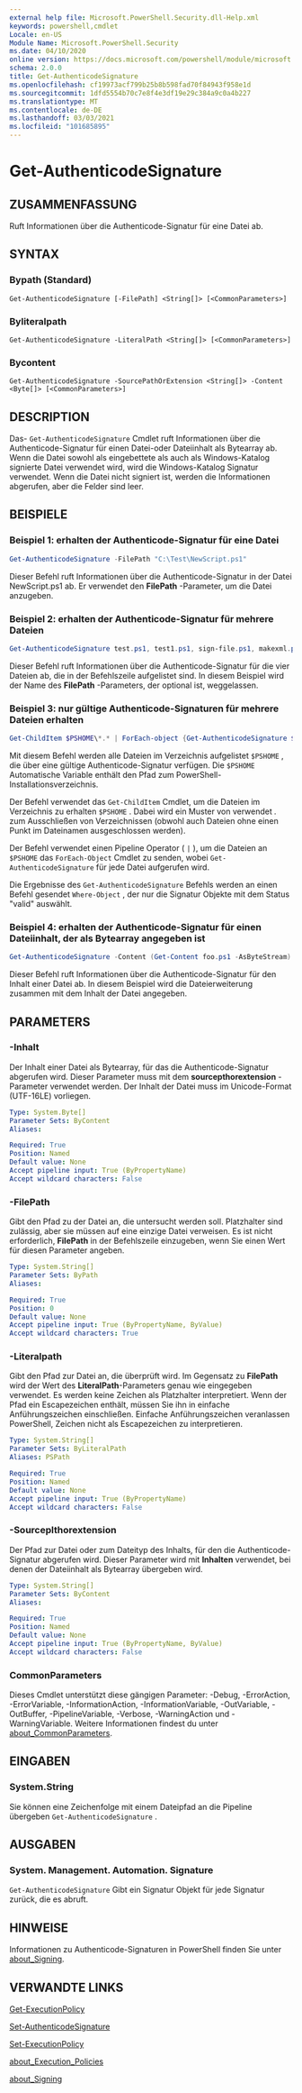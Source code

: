 ```yaml
---
external help file: Microsoft.PowerShell.Security.dll-Help.xml
keywords: powershell,cmdlet
Locale: en-US
Module Name: Microsoft.PowerShell.Security
ms.date: 04/10/2020
online version: https://docs.microsoft.com/powershell/module/microsoft.powershell.security/get-authenticodesignature?view=powershell-5.1&WT.mc_id=ps-gethelp
schema: 2.0.0
title: Get-AuthenticodeSignature
ms.openlocfilehash: cf19973acf799b25b8b598fad70f84943f958e1d
ms.sourcegitcommit: 1dfd5554b70c7e8f4e3df19e29c384a9c0a4b227
ms.translationtype: MT
ms.contentlocale: de-DE
ms.lasthandoff: 03/03/2021
ms.locfileid: "101685895"
---
```

# Get-AuthenticodeSignature

## ZUSAMMENFASSUNG
Ruft Informationen über die Authenticode-Signatur für eine Datei ab.

## SYNTAX

### Bypath (Standard)

```
Get-AuthenticodeSignature [-FilePath] <String[]> [<CommonParameters>]
```

### Byliteralpath

```
Get-AuthenticodeSignature -LiteralPath <String[]> [<CommonParameters>]
```

### Bycontent

```
Get-AuthenticodeSignature -SourcePathOrExtension <String[]> -Content <Byte[]> [<CommonParameters>]
```

## DESCRIPTION

Das- `Get-AuthenticodeSignature` Cmdlet ruft Informationen über die Authenticode-Signatur für einen Datei-oder Dateiinhalt als Bytearray ab.
Wenn die Datei sowohl als eingebettete als auch als Windows-Katalog signierte Datei verwendet wird, wird die Windows-Katalog Signatur verwendet.
Wenn die Datei nicht signiert ist, werden die Informationen abgerufen, aber die Felder sind leer.

## BEISPIELE

### Beispiel 1: erhalten der Authenticode-Signatur für eine Datei

```powershell
Get-AuthenticodeSignature -FilePath "C:\Test\NewScript.ps1"
```

Dieser Befehl ruft Informationen über die Authenticode-Signatur in der Datei NewScript.ps1 ab. Er verwendet den **FilePath** -Parameter, um die Datei anzugeben.

### Beispiel 2: erhalten der Authenticode-Signatur für mehrere Dateien

```powershell
Get-AuthenticodeSignature test.ps1, test1.ps1, sign-file.ps1, makexml.ps1
```

Dieser Befehl ruft Informationen über die Authenticode-Signatur für die vier Dateien ab, die in der Befehlszeile aufgelistet sind. In diesem Beispiel wird der Name des **FilePath** -Parameters, der optional ist, weggelassen.

### Beispiel 3: nur gültige Authenticode-Signaturen für mehrere Dateien erhalten

```powershell
Get-ChildItem $PSHOME\*.* | ForEach-object {Get-AuthenticodeSignature $_} | Where-Object {$_.status -eq "Valid"}
```

Mit diesem Befehl werden alle Dateien im Verzeichnis aufgelistet `$PSHOME` , die über eine gültige Authenticode-Signatur verfügen. Die `$PSHOME` Automatische Variable enthält den Pfad zum PowerShell-Installationsverzeichnis.

Der Befehl verwendet das `Get-ChildItem` Cmdlet, um die Dateien im Verzeichnis zu erhalten `$PSHOME` . Dabei wird ein Muster von verwendet *.* zum Ausschließen von Verzeichnissen (obwohl auch Dateien ohne einen Punkt im Dateinamen ausgeschlossen werden).

Der Befehl verwendet einen Pipeline Operator ( `|` ), um die Dateien an `$PSHOME` das `ForEach-Object` Cmdlet zu senden, wobei `Get-AuthenticodeSignature` für jede Datei aufgerufen wird.

Die Ergebnisse des `Get-AuthenticodeSignature` Befehls werden an einen Befehl gesendet `Where-Object` , der nur die Signatur Objekte mit dem Status "valid" auswählt.

### Beispiel 4: erhalten der Authenticode-Signatur für einen Dateiinhalt, der als Bytearray angegeben ist

```powershell
Get-AuthenticodeSignature -Content (Get-Content foo.ps1 -AsByteStream) -SourcePathorExtension ps1
```

Dieser Befehl ruft Informationen über die Authenticode-Signatur für den Inhalt einer Datei ab. In diesem Beispiel wird die Dateierweiterung zusammen mit dem Inhalt der Datei angegeben.

## PARAMETERS

### -Inhalt

Der Inhalt einer Datei als Bytearray, für das die Authenticode-Signatur abgerufen wird. Dieser Parameter muss mit dem **sourcepthorextension** -Parameter verwendet werden. Der Inhalt der Datei muss im Unicode-Format (UTF-16LE) vorliegen.

```yaml
Type: System.Byte[]
Parameter Sets: ByContent
Aliases:

Required: True
Position: Named
Default value: None
Accept pipeline input: True (ByPropertyName)
Accept wildcard characters: False
```

### -FilePath

Gibt den Pfad zu der Datei an, die untersucht werden soll. Platzhalter sind zulässig, aber sie müssen auf eine einzige Datei verweisen. Es ist nicht erforderlich, **FilePath** in der Befehlszeile einzugeben, wenn Sie einen Wert für diesen Parameter angeben.

```yaml
Type: System.String[]
Parameter Sets: ByPath
Aliases:

Required: True
Position: 0
Default value: None
Accept pipeline input: True (ByPropertyName, ByValue)
Accept wildcard characters: True
```

### -Literalpath

Gibt den Pfad zur Datei an, die überprüft wird. Im Gegensatz zu **FilePath** wird der Wert des **LiteralPath**-Parameters genau wie eingegeben verwendet. Es werden keine Zeichen als Platzhalter interpretiert. Wenn der Pfad ein Escapezeichen enthält, müssen Sie ihn in einfache Anführungszeichen einschließen. Einfache Anführungszeichen veranlassen PowerShell, Zeichen nicht als Escapezeichen zu interpretieren.

```yaml
Type: System.String[]
Parameter Sets: ByLiteralPath
Aliases: PSPath

Required: True
Position: Named
Default value: None
Accept pipeline input: True (ByPropertyName)
Accept wildcard characters: False
```

### -Sourceplthorextension

Der Pfad zur Datei oder zum Dateityp des Inhalts, für den die Authenticode-Signatur abgerufen wird. Dieser Parameter wird mit **Inhalten** verwendet, bei denen der Dateiinhalt als Bytearray übergeben wird.

```yaml
Type: System.String[]
Parameter Sets: ByContent
Aliases:

Required: True
Position: Named
Default value: None
Accept pipeline input: True (ByPropertyName, ByValue)
Accept wildcard characters: False
```

### CommonParameters

Dieses Cmdlet unterstützt diese gängigen Parameter: -Debug, -ErrorAction, -ErrorVariable, -InformationAction, -InformationVariable, -OutVariable, -OutBuffer, -PipelineVariable, -Verbose, -WarningAction und -WarningVariable. Weitere Informationen findest du unter [about_CommonParameters](../Microsoft.PowerShell.Core/About/about_CommonParameters.md).

## EINGABEN

### System.String

Sie können eine Zeichenfolge mit einem Dateipfad an die Pipeline übergeben `Get-AuthenticodeSignature` .

## AUSGABEN

### System. Management. Automation. Signature

`Get-AuthenticodeSignature` Gibt ein Signatur Objekt für jede Signatur zurück, die es abruft.

## HINWEISE

Informationen zu Authenticode-Signaturen in PowerShell finden Sie unter [about_Signing](../Microsoft.PowerShell.Core/About/about_Signing.md).

## VERWANDTE LINKS

[Get-ExecutionPolicy](Get-ExecutionPolicy.md)

[Set-AuthenticodeSignature](Set-AuthenticodeSignature.md)

[Set-ExecutionPolicy](Set-ExecutionPolicy.md)

[about_Execution_Policies](../Microsoft.PowerShell.Core/About/about_Execution_Policies.md)

[about_Signing](../Microsoft.PowerShell.Core/About/about_Signing.md)
